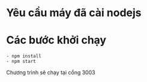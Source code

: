 # Yêu cầu máy đã cài nodejs
# Các bước khởi chạy
```
- npm install
- npm start
```
Chương trình sẽ chạy tại cổng 3003